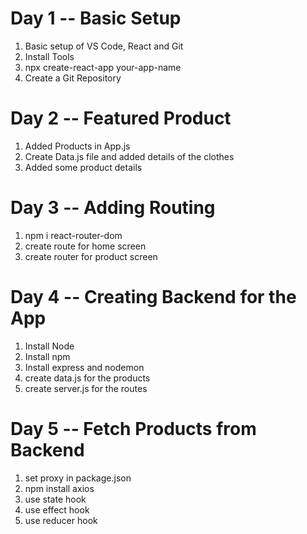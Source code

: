 # Day 1 -- Basic Setup

1. Basic setup of VS Code, React and Git
2. Install Tools
3. npx create-react-app your-app-name
4. Create a Git Repository

# Day 2 -- Featured Product

1. Added Products in App.js
2. Create Data.js file and added details of the clothes
3. Added some product details

# Day 3 -- Adding Routing

1. npm i react-router-dom
2. create route for home screen
3. create router for product screen

# Day 4 -- Creating Backend for the App

1. Install Node
2. Install npm
3. Install express and nodemon
4. create data.js for the products
5. create server.js for the routes

# Day 5 -- Fetch Products from Backend

1. set proxy in package.json
2. npm install axios
3. use state hook
4. use effect hook
5. use reducer hook
